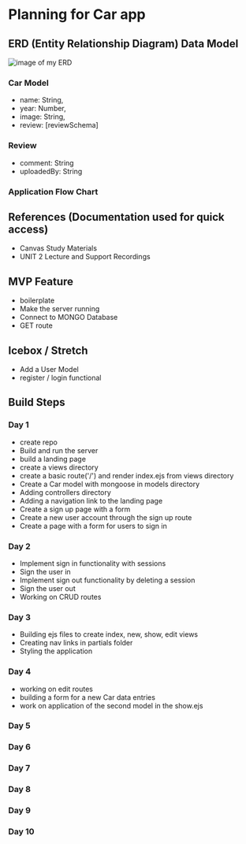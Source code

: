 # Planning for Car app

## ERD (Entity Relationship Diagram) Data Model

![image of my ERD](#)

### Car Model

- name: String,
- year: Number,
- image: String,
- review: [reviewSchema]

### Review

- comment: String
- uploadedBy: String

### Application Flow Chart

## References (Documentation used for quick access)

- Canvas Study Materials
- UNIT 2 Lecture and Support Recordings

## MVP Feature

- boilerplate
- Make the server running
- Connect to MONGO Database
- GET route

## Icebox / Stretch

- Add a User Model
- register / login functional

## Build Steps

### Day 1

- create repo
- Build and run the server
- build a landing page
- create a views directory
- create a basic route('/') and render index.ejs from views directory
- Create a Car model with mongoose in models directory
- Adding controllers directory
- Adding a navigation link to the landing page
- Create a sign up page with a form
- Create a new user account through the sign up route
- Create a page with a form for users to sign in

### Day 2

- Implement sign in functionality with sessions
- Sign the user in
- Implement sign out functionality by deleting a session
- Sign the user out
- Working on CRUD routes


### Day 3
- Building ejs files to create index, new, show, edit views
- Creating nav links in partials folder
- Styling the application

### Day 4
- working on edit routes
- building a form for a new Car data entries
- work on application of the second model in the show.ejs

### Day 5

### Day 6

### Day 7

### Day 8

### Day 9

### Day 10
